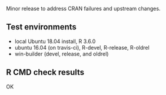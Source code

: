 Minor release to address CRAN failures and upstream changes.

## Test environments

* local Ubuntu 18.04 install, R 3.6.0
* ubuntu 16.04 (on travis-ci), R-devel, R-release, R-oldrel
* win-builder (devel, release, and oldrel)

## R CMD check results

OK
